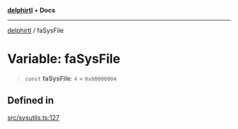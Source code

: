 [**delphirtl**](../README.md) • **Docs**

***

[delphirtl](../globals.md) / faSysFile

# Variable: faSysFile

> `const` **faSysFile**: `4` = `0x00000004`

## Defined in

[src/sysutils.ts:127](https://github.com/chuacw/delphirtl/blob/7ea4891110a48e6aa35744474c09ae59d2a501a7/src/sysutils.ts#L127)
